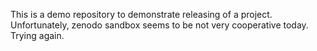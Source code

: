 This is a demo repository to demonstrate releasing of a project.
Unfortunately, zenodo sandbox seems to be not very cooperative today. Trying again.
